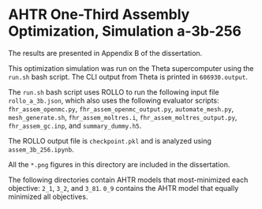 # AHTR One-Third Assembly Optimization, Simulation a-3b-256

The results are presented in Appendix B of the dissertation. 

This optimization simulation was run on the Theta supercomputer using the `run.sh` bash script. 
The CLI output from Theta is printed in `606930.output`. 

The `run.sh` bash script uses ROLLO to run the following input file `rollo_a_3b.json`, which also uses the following evaluator scripts:  `fhr_assem_openmc.py`, `fhr_assem_openmc_output.py`, `automate_mesh.py`, `mesh_generate.sh`, `fhr_assem_moltres.i`, `fhr_assem_moltres_output.py`, `fhr_assem_gc.inp`, and `summary_dummy.h5`.

The ROLLO output file is `checkpoint.pkl` and is analyzed using `assem_3b_256.ipynb`.

All the `*.png` figures in this directory are included in the dissertation.  

The following directories contain AHTR models that most-minimized each objective: 
`2_1`, `3_2`, and `3_81`. `0_9` contains the AHTR model that equally minimized all objectives. 